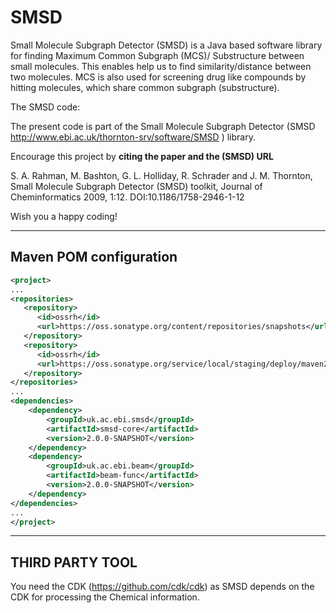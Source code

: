 # SMSD
Small Molecule Subgraph Detector (SMSD) is a Java based software library for finding Maximum Common Subgraph (MCS)/ Substructure between small molecules.
This enables help us to find similarity/distance between two molecules. MCS is also used for screening drug like compounds by hitting molecules, which share common subgraph (substructure).


The SMSD code:

The present code is part of the Small Molecule Subgraph Detector 
(SMSD http://www.ebi.ac.uk/thornton-srv/software/SMSD ) library.

Encourage this project by <b>citing the paper and the (SMSD) URL</b> 

S. A. Rahman, M. Bashton, G. L. Holliday, R. Schrader and J. M. Thornton, Small Molecule Subgraph Detector (SMSD) toolkit, Journal of Cheminformatics 2009, 1:12. DOI:10.1186/1758-2946-1-12

Wish you a happy coding!

-----------------------
Maven POM configuration
-----------------------

```xml
<project>
...
<repositories>
   <repository>
      <id>ossrh</id>
      <url>https://oss.sonatype.org/content/repositories/snapshots</url>
   </repository>
   <repository>
      <id>ossrh</id>
      <url>https://oss.sonatype.org/service/local/staging/deploy/maven2/</url>
   </repository>
</repositories>
...
<dependencies>
    <dependency>
        <groupId>uk.ac.ebi.smsd</groupId>
        <artifactId>smsd-core</artifactId>
        <version>2.0.0-SNAPSHOT</version>
    </dependency>
    <dependency>
        <groupId>uk.ac.ebi.beam</groupId>
        <artifactId>beam-func</artifactId>
        <version>2.0.0-SNAPSHOT</version>
    </dependency>
</dependencies>
...
</project>
```
---------------
THIRD PARTY TOOL
---------------
You need the CDK (https://github.com/cdk/cdk) as SMSD depends on the CDK for processing the Chemical information.

